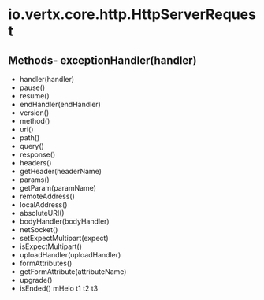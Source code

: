 # io.vertx.core.http.HttpServerRequest
## Methods- exceptionHandler(handler)
- handler(handler)
- pause()
- resume()
- endHandler(endHandler)
- version()
- method()
- uri()
- path()
- query()
- response()
- headers()
- getHeader(headerName)
- params()
- getParam(paramName)
- remoteAddress()
- localAddress()
- absoluteURI()
- bodyHandler(bodyHandler)
- netSocket()
- setExpectMultipart(expect)
- isExpectMultipart()
- uploadHandler(uploadHandler)
- formAttributes()
- getFormAttribute(attributeName)
- upgrade()
- isEnded()
mHelo  t1
t2
t3
